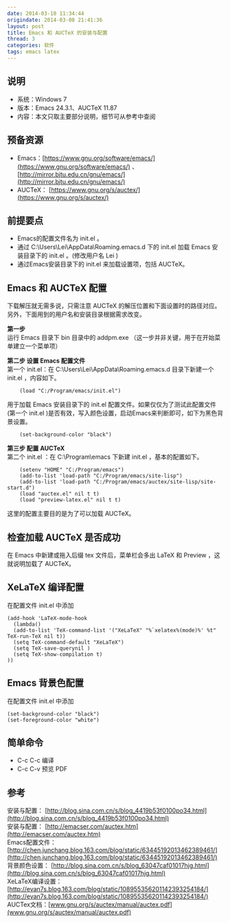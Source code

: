 ```yaml
---
date: 2014-03-10 11:34:44
origindate: 2014-03-08 21:41:36
layout: post
title: Emacs 和 AUCTeX 的安装与配置
thread: 3
categories: 软件
tags: emacs latex
---
```


## 说明
- 系统：Windows 7
- 版本：Emacs 24.3.1、AUCTeX 11.87
- 内容：本文只取主要部分说明，细节可从参考中查阅

## 预备资源
- Emacs：[https://www.gnu.org/software/emacs/](https://www.gnu.org/software/emacs/)
、[http://mirror.bjtu.edu.cn/gnu/emacs/](http://mirror.bjtu.edu.cn/gnu/emacs/)
- AUCTeX：
[https://www.gnu.org/s/auctex/‎](https://www.gnu.org/s/auctex/‎)

## 前提要点
- Emacs的配置文件名为 init.el 。
- 通过 C:\Users\Lei\AppData\Roaming\.emacs.d 下的 init.el 加载 Emacs 安装目录下的 init.el 。(修改用户名 Lei )
- 通过Emacs安装目录下的 init.el 来加载设置项，包括 AUCTeX。

## Emacs 和 AUCTeX 配置
下载解压就无需多说，只需注意 AUCTeX 的解压位置和下面设置时的路径对应。另外，下面用到的用户名和安装目录根据需求改变。

**第一步**  
运行 Emacs 目录下 bin 目录中的 addpm.exe （这一步并非关键，用于在开始菜单建立一个菜单项）

**第二步 设置 Emacs 配置文件**  
第一个 init.el：在 C:\Users\Lei\AppData\Roaming\.emacs.d 目录下新建一个 init.el ，内容如下。

        (load "C:/Program/emacs/init.el")

用于加载 Emacs 安装目录下的 init.el 配置文件。如果仅仅为了测试此配置文件(第一个 init.el )是否有效，写入颜色设置，启动Emacs来判断即可，如下为黑色背景设置。

        (set-background-color "black")

**第三步 配置 AUCTeX**  
第二个 init.el ：在 C:\Program\emacs 下新建 init.el ，基本的配置如下。

        (setenv "HOME" "C:/Program/emacs")
        (add-to-list 'load-path "C:/Program/emacs/site-lisp")
        (add-to-list 'load-path "C:/Program/emacs/auctex/site-lisp/site-start.d")
        (load "auctex.el" nil t t)
        (load "preview-latex.el" nil t t)

这里的配置主要目的是为了可以加载 AUCTeX。

## 检查加载 AUCTeX 是否成功
在 Emacs 中新建或拖入后缀 tex 文件后，菜单栏会多出 LaTeX 和 Preview ，这就说明加载了 AUCTeX。

## XeLaTeX 编译配置
在配置文件 init.el 中添加

    (add-hook 'LaTeX-mode-hook 
      (lambda()
      (add-to-list 'TeX-command-list '("XeLaTeX" "%`xelatex%(mode)%' %t" TeX-run-TeX nil t))
      (setq TeX-command-default "XeLaTeX")
      (setq TeX-save-querynil )
      (setq TeX-show-compilation t)
    ))

## Emacs 背景色配置
在配置文件 init.el 中添加

    (set-background-color "black")
    (set-foreground-color "white")

## 简单命令
- C-c C-c 编译
- C-c C-v 预览 PDF

## 参考
安装与配置： [http://blog.sina.com.cn/s/blog_4419b53f0100po34.html](http://blog.sina.com.cn/s/blog_4419b53f0100po34.html)  
安装与配置： [http://emacser.com/auctex.htm](http://emacser.com/auctex.htm)  
Emacs配置文件：[http://chen.junchang.blog.163.com/blog/static/63445192013462389461/](http://chen.junchang.blog.163.com/blog/static/63445192013462389461/)  
背景颜色设置： [http://blog.sina.com.cn/s/blog_63047caf01017hjg.html](http://blog.sina.com.cn/s/blog_63047caf01017hjg.html)  
XeLaTeX编译设置： [http://evan7s.blog.163.com/blog/static/108955356201142393254184/](http://evan7s.blog.163.com/blog/static/108955356201142393254184/)  
AUCTex文档：[www.gnu.org/s/auctex/manual/auctex.pdf](www.gnu.org/s/auctex/manual/auctex.pdf)